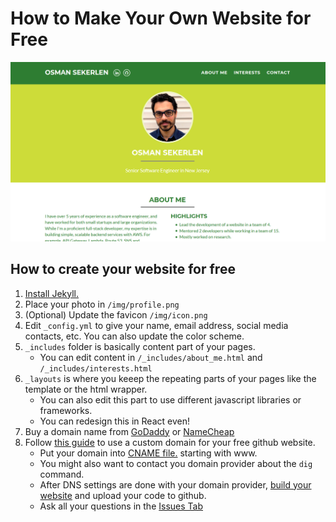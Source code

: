 # How to Make Your Own Website for Free
[![View an example one-pager.](img/website-screenshot.png)](https://www.osmansekerlen.com/)

## How to create your website for free

1. [Install Jekyll.](https://jekyllrb.com/docs/installation/)
2. Place your photo in `/img/profile.png`
3. (Optional) Update the favicon `/img/icon.png`
4. Edit `_config.yml` to give your name, email address, social media contacts, etc. You can also update the color scheme.
5. `_includes` folder is basically content part of your pages. 
    - You can edit content in `/_includes/about_me.html` and `/_includes/interests.html`
6. `_layouts` is where you keeep the repeating parts of your pages like the template or the html wrapper.
    - You can also edit this part to use different javascript libraries or frameworks.
    - You can redesign this in React even!
7. Buy a domain name from [GoDaddy](https://www.godaddy.com/) or [NameCheap](https://www.namecheap.com/)
8. Follow [this guide](https://docs.github.com/en/pages/configuring-a-custom-domain-for-your-github-pages-site/managing-a-custom-domain-for-your-github-pages-site) to use a custom domain for your free github website.
    - Put your domain into [CNAME file.](./CNAME) starting with www.
    - You might also want to contact you domain provider about the `dig` command.
    - After DNS settings are done with your domain provider, [build your website](https://jekyllrb.com/docs/step-by-step/01-setup/#build) and upload your code to github.
    - Ask all your questions in the [Issues Tab](https://github.com/pegasuspect/pegasuspect.github.io/issues)

